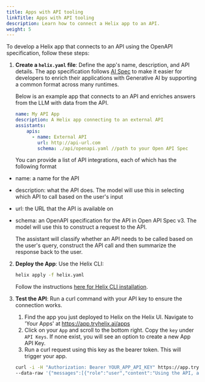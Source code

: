 ```yaml
---
title: Apps with API tooling
linkTitle: Apps with API tooling
description: Learn how to connect a Helix app to an API.
weight: 5
---
```


To develop a Helix app that connects to an API using the OpenAPI specification, follow these steps:

1. **Create a `helix.yaml` file**:
   Define the app's name, description, and API details. The app specification follows [AI Spec](https://aispec.org/) to make it easier for developers to enrich their applications with Generative AI by supporting a common format across many runtimes.

   Below is an example app that connects to an API and enriches answers from the LLM with data from the API.

   ```yaml
   name: My API App
   description: A Helix app connecting to an external API
   assistants:
       apis:
         - name: External API
           url: http://api-url.com
           schema: ./api/openapi.yaml //path to your Open API Spec
   ```

   You can provide a list of API integrations, each of which has the following format
- name: a name for the API
- description: what the API does. The model will use this in selecting which API to call based on the user's input
- url: the URL that the API is available on
- schema: an OpenAPI specification for the API in Open API Spec v3. The model will use this to construct a request to the API.

   The assistant will classify whether an API needs to be called based on the user's query, construct the API call and then summarize the response back to the user.

2. **Deploy the App**:
   Use the Helix CLI:
   ```bash
   helix apply -f helix.yaml
   ```
   Follow the instructions [here for Helix CLI installation](/helix/using-helix/client/_index.md).

4. **Test the API**:
   Run a curl command with your API key to ensure the connection works.

   1. Find the app you just deployed to Helix on the Helix UI. Navigate to 'Your Apps' at https://app.tryhelix.ai/apps
   2. Click on your `App` and scroll to the bottom right. Copy the `key` under `API Keys`. If none exist, you will see an option to create a new App API Key.
   3. Run a curl request using this key as the bearer token. This will trigger your app.

   ```bash
   curl -i -H "Authorization: Bearer YOUR_APP_API_KEY" https://app.tryhelix.ai/v1/chat/completions \
   --data-raw '{"messages":[{"role":"user","content":"Using the API, answer my query about XYZ"}], "model":"llama3:instruct", "stream":false}'
   ```

